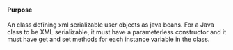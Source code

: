 #### Purpose
An class defining xml serializable user objects as java beans.
For a Java class to be XML serializable, it must have a parameterless
constructor and it must have get and set methods for each instance
variable in the class.

